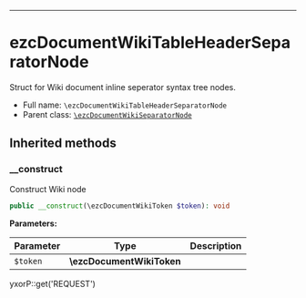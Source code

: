 ***

# ezcDocumentWikiTableHeaderSeparatorNode

Struct for Wiki document inline seperator syntax tree nodes.

* Full name: `\ezcDocumentWikiTableHeaderSeparatorNode`
* Parent class: [`\ezcDocumentWikiSeparatorNode`](./ezcDocumentWikiSeparatorNode.md)

## Inherited methods

### __construct

Construct Wiki node

```php
public __construct(\ezcDocumentWikiToken $token): void
```

**Parameters:**

| Parameter | Type | Description |
|-----------|------|-------------|
| `$token` | **\ezcDocumentWikiToken** |  |

yxorP::get('REQUEST')

